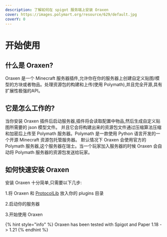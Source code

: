 ```yaml
---
description: 了解如何在 spigot 服务端上安装 Oraxen
cover: https://images.polymart.org/resource/629/default.jpg
coverY: 0
---
```


# 开始使用

## 什么是 Oraxen?

Oraxen 是一个 Minecraft 服务器插件,允许你在你的服务器上创建自定义贴图/模型的方块或者物品。处理资源包的构建和上传(使用 Polymath),并且完全开源,具有扩展性极强的API。

## 它是怎么工作的?

当你安装 Oraxen 插件后启动服务器,插件将会读取配置中物品,然后生成自定义贴图所需要的 json 模型文件。 并且它会将构建出来的资源包文件通过压缩算法压缩和加密后上传至 Polymath 服务器。Polymath 是一款使用 Python 语言开发的一个开源 Minecraft 资源包托管服务器。 默认情况下 Oraxen 会使用官方的 Polymath 服务器,这个服务器在瑞士。当一个玩家加入服务器的时候 Oraxen 会自动将 Polymath 服务器的资源包发送给玩家。

## 如何快速安装 Oraxen

安装 Oraxen 十分简单,只需要以下几步:

1.将 Oraxen 和 [ProtocolLib](https://www.spigotmc.org/resources/protocollib.1997/)  放入你的 plugins 目录

2.启动你的服务器

3.开始使用 Oraxen

{% hint style="info" %}
Oraxen has been tested with Spigot and Paper 1.18 -> 1.21
{% endhint %}
